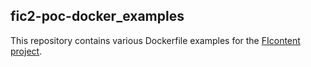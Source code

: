 ## fic2-poc-docker_examples

This repository contains various Dockerfile examples for the [FIcontent project](http://mediafi.org/).
